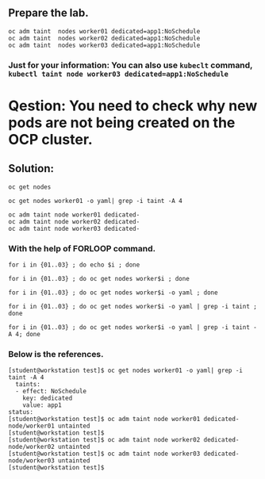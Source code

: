 ## Prepare the lab.
```
oc adm taint  nodes worker01 dedicated=app1:NoSchedule
oc adm taint  nodes worker02 dedicated=app1:NoSchedule
oc adm taint  nodes worker03 dedicated=app1:NoSchedule
```

### Just for your information: You can also use `kubeclt` command, `kubectl taint node worker03 dedicated=app1:NoSchedule`

# Qestion: You need to check why new pods are not being created on the OCP cluster. 

## Solution:

```
oc get nodes
```
```
oc get nodes worker01 -o yaml| grep -i taint -A 4
```

```
oc adm taint node worker01 dedicated-
oc adm taint node worker02 dedicated-
oc adm taint node worker03 dedicated-
```

### With the help of FORLOOP command.


```
for i in {01..03} ; do echo $i ; done
```


```
for i in {01..03} ; do oc get nodes worker$i ; done
```

```
for i in {01..03} ; do oc get nodes worker$i -o yaml ; done
```

```
for i in {01..03} ; do oc get nodes worker$i -o yaml | grep -i taint ; done
```

```
for i in {01..03} ; do oc get nodes worker$i -o yaml | grep -i taint -A 4; done
```


### Below is the references.

```
[student@workstation test]$ oc get nodes worker01 -o yaml| grep -i taint -A 4
  taints:
  - effect: NoSchedule
    key: dedicated
    value: app1
status:
[student@workstation test]$ oc adm taint node worker01 dedicated-
node/worker01 untainted
[student@workstation test]$
[student@workstation test]$ oc adm taint node worker02 dedicated-
node/worker02 untainted
[student@workstation test]$ oc adm taint node worker03 dedicated-
node/worker03 untainted
[student@workstation test]$ 
```
